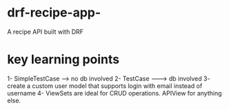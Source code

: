 # drf-recipe-app-
A recipe API built with DRF

# key learning points
1- SimpleTestCase --> no db involved
2- TestCase ---> db involved
3- create a custom user model that supports login with email instead of username
4- ViewSets are ideal for CRUD operations. APIView for anything else.
